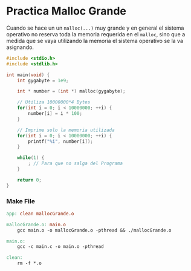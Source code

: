 # Practica Malloc Grande

Cuando se hace un un `malloc(...)` muy grande y en general el sistema operativo no reserva toda la memoria requerida en el `malloc`, sino que a medida que se vaya utilizando la memoria el sistema operativo se la va asignando.

```c++
#include <stdio.h>
#include <stdlib.h>

int main(void) {
    int gygabyte = 1e9;

    int * number = (int *) malloc(gygabyte);

    // Utiliza 10000000*4 Bytes
    for(int i = 0; i < 10000000; ++i) {
        number[i] = i * 100;
    }

    // Imprime solo la memoria utilizada
    for(int i = 0; i < 10000000; ++i) {
        printf("%i", number[i]);
    }

    while(1) {
        ; // Para que no salga del Programa
    }

    return 0;
}
```

### Make File

```makefile
app: clean mallocGrande.o

mallocGrande.o: main.o
	gcc main.o -o mallocGrande.o -pthread && ./mallocGrande.o

main.o:
	gcc -c main.c -o main.o -pthread

clean:
	rm -f *.o
```